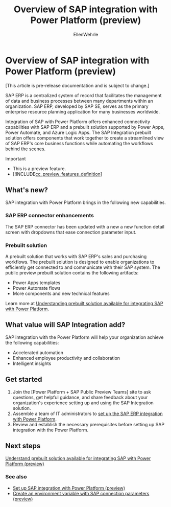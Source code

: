 ﻿---
title: Overview of SAP integration with Power Platform (preview)
description: Learn about the SAP integration with Power Platform, and the capabilities of the SAP connector working with Power Automate.
services: ''
suite: flow
documentationcenter: na
author: EllenWehrle
manager: jongilman
editor: ''
tags: ''
ms.devlang: na
ms.subservice: cloud-flow
ms.topic: article
ms.tgt_pltfrm: na
ms.workload: na
ms.date: 09/19/2022
ms.author: ellenwehrle
search.app: 
  - Flow
search.audienceType: 
  - stakeholder
  - flowmaker
  - enduser
---

# Overview of SAP integration with Power Platform (preview)

[This article is pre-release documentation and is subject to change.]

SAP ERP is a centralized system of record that facilitates the management of data and business processes between many departments within an organization. SAP ERP, developed by SAP SE, serves as the primary enterprise resource planning application for many businesses worldwide.

Integration of SAP with Power Platform offers enhanced connectivity capabilities with SAP ERP and a prebuilt solution supported by Power Apps, Power Automate, and Azure Logic Apps. The SAP Integration prebuilt solution offers components that work together to create a streamlined view of SAP ERP's core business functions while automating the workflows behind the scenes.

> [!IMPORTANT]
> - This is a preview feature.
> - [!INCLUDE[cc_preview_features_definition](../includes/cc-preview-features-definition.md)]

## What's new?

SAP integration with Power Platform brings in the following new capabilities.

### SAP ERP connector enhancements

The SAP ERP connector has been updated with a new a new function detail screen with dropdowns that ease connection parameter input.

### Prebuilt solution

A prebuilt solution that works with SAP ERP's sales and purchasing workflows. The prebuilt solution is designed to enable organizations to efficiently get connected to and communicate with their SAP system. The public preview prebuilt solution contains the following artifacts:

- Power Apps templates
- Power Automate flows
- More components and new technical features

Learn more at [Understanding prebuilt solution available for integrating SAP with Power Platform](solutions.md).

## What value will SAP Integration add?

SAP integration with the Power Platform will help your organization achieve the following capabilities:

- Accelerated automation
- Enhanced employee productivity and collaboration
- Intelligent insights

## Get started

1. Join the [Power Platform + SAP Public Preview Teams] site to ask questions, get helpful guidance, and share feedback about your organization's experience setting up and using the SAP Integration solution.
1. Assemble a team of IT administrators to [set up the SAP ERP integration with Power Platform](set-up-prepare.md).
1. Review and establish the necessary prerequisites before setting up SAP integration with the Power Platform.

## Next steps

[Understand prebuilt solution available for integrating SAP with Power Platform (preview)](solutions.md)

### See also

- [Set up SAP integration with Power Platform (preview)](set-up-prepare.md)
- [Create an environment variable with SAP connection parameters (preview)](action-screen.md)

